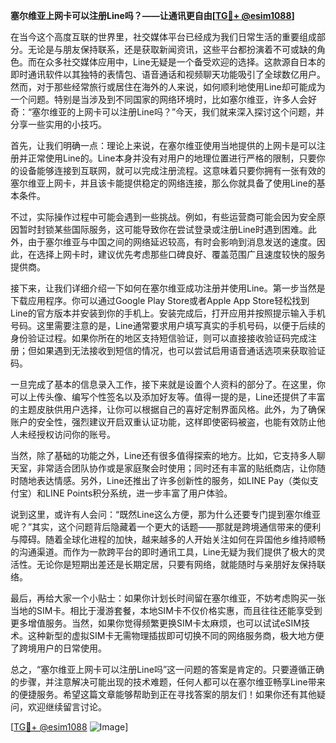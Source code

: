 **塞尔维亚上网卡可以注册Line吗？——让通讯更自由[[TG💪+ @esim1088](https://t.me/s/esim1088)]**

在当今这个高度互联的世界里，社交媒体平台已经成为我们日常生活的重要组成部分。无论是与朋友保持联系，还是获取新闻资讯，这些平台都扮演着不可或缺的角色。而在众多社交媒体应用中，Line无疑是一个备受欢迎的选择。这款源自日本的即时通讯软件以其独特的表情包、语音通话和视频聊天功能吸引了全球数亿用户。然而，对于那些经常旅行或居住在海外的人来说，如何顺利地使用Line却可能成为一个问题。特别是当涉及到不同国家的网络环境时，比如塞尔维亚，许多人会好奇：“塞尔维亚的上网卡可以注册Line吗？”今天，我们就来深入探讨这个问题，并分享一些实用的小技巧。

首先，让我们明确一点：理论上来说，在塞尔维亚使用当地提供的上网卡是可以注册并正常使用Line的。Line本身并没有对用户的地理位置进行严格的限制，只要你的设备能够连接到互联网，就可以完成注册流程。这意味着只要你拥有一张有效的塞尔维亚上网卡，并且该卡能提供稳定的网络连接，那么你就具备了使用Line的基本条件。

不过，实际操作过程中可能会遇到一些挑战。例如，有些运营商可能会因为安全原因暂时封锁某些国际服务，这可能导致你在尝试登录或注册Line时遇到困难。此外，由于塞尔维亚与中国之间的网络延迟较高，有时会影响到消息发送的速度。因此，在选择上网卡时，建议优先考虑那些口碑良好、覆盖范围广且速度较快的服务提供商。

接下来，让我们详细介绍一下如何在塞尔维亚成功注册并使用Line。第一步当然是下载应用程序。你可以通过Google Play Store或者Apple App Store轻松找到Line的官方版本并安装到你的手机上。安装完成后，打开应用并按照提示输入手机号码。这里需要注意的是，Line通常要求用户填写真实的手机号码，以便于后续的身份验证过程。如果你所在的地区支持短信验证，则可以直接接收验证码完成注册；但如果遇到无法接收到短信的情况，也可以尝试启用语音通话选项来获取验证码。

一旦完成了基本的信息录入工作，接下来就是设置个人资料的部分了。在这里，你可以上传头像、编写个性签名以及添加好友等。值得一提的是，Line还提供了丰富的主题皮肤供用户选择，让你可以根据自己的喜好定制界面风格。此外，为了确保账户的安全性，强烈建议开启双重认证功能，这样即使密码被盗，也能有效防止他人未经授权访问你的账号。

当然，除了基础的功能之外，Line还有很多值得探索的地方。比如，它支持多人聊天室，非常适合团队协作或是家庭聚会时使用；同时还有丰富的贴纸商店，让你随时随地表达情感。另外，Line还推出了许多创新性的服务，如LINE Pay（类似支付宝）和LINE Points积分系统，进一步丰富了用户体验。

说到这里，或许有人会问：“既然Line这么方便，那为什么还要专门提到塞尔维亚呢？”其实，这个问题背后隐藏着一个更大的话题——那就是跨境通信带来的便利与障碍。随着全球化进程的加快，越来越多的人开始关注如何在异国他乡维持顺畅的沟通渠道。而作为一款跨平台的即时通讯工具，Line无疑为我们提供了极大的灵活性。无论你是短期出差还是长期定居，只要有网络，就能随时与亲朋好友保持联络。

最后，再给大家一个小贴士：如果你计划长时间留在塞尔维亚，不妨考虑购买一张当地的SIM卡。相比于漫游套餐，本地SIM卡不仅价格实惠，而且往往还能享受到更多增值服务。当然，如果你觉得频繁更换SIM卡太麻烦，也可以试试eSIM技术。这种新型的虚拟SIM卡无需物理插拔即可切换不同的网络服务商，极大地方便了跨境用户的日常使用。

总之，“塞尔维亚上网卡可以注册Line吗”这一问题的答案是肯定的。只要遵循正确的步骤，并注意解决可能出现的技术难题，任何人都可以在塞尔维亚畅享Line带来的便捷服务。希望这篇文章能够帮助到正在寻找答案的朋友们！如果你还有其他疑问，欢迎继续留言讨论。

[[TG💪+ @esim1088](https://t.me/s/esim1088) ![Image](https://i.postimg.cc/4NQfJmqS/Snipaste-2025-05-13-00-14-12.png)]